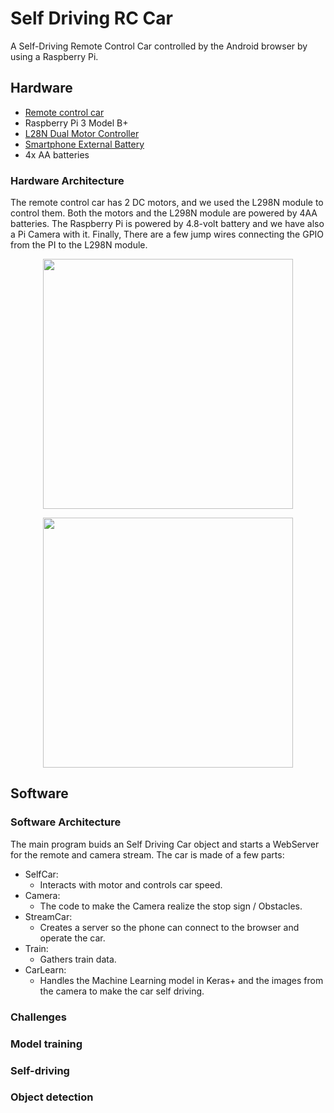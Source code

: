 # Self Driving RC Car
A Self-Driving Remote Control Car controlled by the Android browser by using a Raspberry Pi.

## Hardware
* [Remote control car](https://www.amazon.com/RC-Cars-Boy-Gift-Crawlers/dp/B07D2CZ7QF/ref=sr_1_fkmrnull_3?keywords=toyard+rc+car&qid=1554386210&s=gateway&sr=8-3-fkmrnull)
* Raspberry Pi 3 Model B+
* [L28N Dual Motor Controller](https://www.amazon.com/Qunqi-2Packs-Controller-Stepper-Arduino/dp/B01M29YK5U/ref=sr_1_2_sspa?crid=3IT1MD6DE13M8&keywords=qunqi+l298n+motor+drive+controller&qid=1554386315&s=gateway&sprefix=qunqi+%2Caps%2C150&sr=8-2-spons&psc=1)
* [Smartphone External Battery](https://www.amazon.com/Anker-PowerCore-Ultra-Compact-High-Speed-Technology/dp/B01CU1EC6Y/ref=sr_1_1?crid=CJHXP0O4LWGF&keywords=anker+powercore+5000&qid=1554386394&s=gateway&sprefix=anker+power+core+%2Caps%2C156&sr=8-1)
* 4x AA batteries

### Hardware Architecture
The remote control car has 2 DC motors, and we used the L298N module to control them. Both the motors and the L298N module are powered by 4AA batteries. The Raspberry Pi is powered by 4.8-volt battery and we have also a Pi Camera with it. Finally, There are a few jump wires connecting the GPIO from the PI to the L298N module.

<p align="center">
 <img width="400" src="https://imgur.com/kwHJBE2.jpg">
<p>
<p align="center">
 <img width="400" src="https://imgur.com/UZy1jFc.jpg">
<p>


## Software

### Software Architecture
The main program buids an Self Driving Car object and starts a WebServer for the remote and camera stream. The car is made of a few parts:

* SelfCar:
  * Interacts with motor and controls car speed.
* Camera:
  * The code to make the Camera realize the stop sign / Obstacles.
* StreamCar:
  * Creates a server so the phone can connect to the browser and operate the car.
* Train:
  * Gathers train data.
* CarLearn:
  * Handles the Machine Learning model in Keras+ and the images from the camera to make the car self driving.

### Challenges


### Model training


### Self-driving


### Object detection


